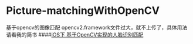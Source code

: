 # Picture-matchingWithOpenCV
基于opencv的图像匹配
opencv2.framework文件过大，就不上传了，具体用法请看我的简书
####[iOS下 基于OpenCV实现的人脸识别匹配](http://www.jianshu.com/p/6a56883d88a2)

